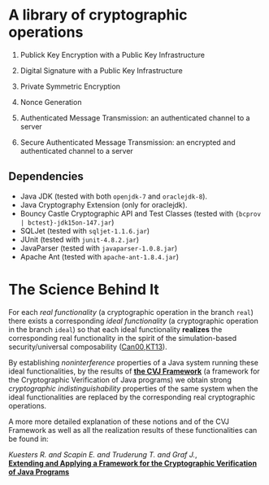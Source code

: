 # A library of cryptographic operations

1. Publick Key Encryption with a Public Key Infrastructure
2. Digital Signature with a Public Key Infrastructure
3. Private Symmetric Encryption
4. Nonce Generation

5. Authenticated Message Transmission: an authenticated channel to a server
6. Secure Authenticated Message Transmission: an encrypted and authenticated channel to a server



## Dependencies

* Java JDK (tested with both `openjdk-7` and `oraclejdk-8`).
* Java Cryptography Extension (only for oraclejdk).
* Bouncy Castle Cryptographic API and Test Classes (tested with `{bcprov | bctest}-jdk15on-147.jar`)
* SQLJet (tested with `sqljet-1.1.6.jar`)
* JUnit (tested with `junit-4.8.2.jar`)
* JavaParser (tested with `javaparser-1.0.8.jar`)
* Apache Ant (tested with `apache-ant-1.8.4.jar`)




# The Science Behind It

For each *real functionality* (a cryptographic operation in the branch
`real`) there exists a corresponding *ideal functionality* (a
cryptographic operation in the branch `ideal`) so that each ideal
functionality **realizes** the corresponding real functionality in the
spirit of the simulation-based security/universal composability ([Can00][4],[KT13][3]).

By establishing *noninterference* properties of a Java system running
these ideal functionalities, by the results of **[the CVJ
Framework][1]** (a framework for the Cryptographic Verification of Java
programs) we obtain strong *cryptographic indistinguishability*
properties of the same system when the ideal functionalities are
replaced by the corresponding real cryptographic operations.


A more more detailed explanation of these notions and of the CVJ
Framework as well as all the realization results of these
functionalities can be found in:

*Kuesters R. and Scapin E. and Truderung T. and Graf J.*,<br>
**[Extending and Applying a Framework for the Cryptographic Verification of Java Programs][2]**



[1]: https://eprint.iacr.org/2012/153 
[2]: https://eprint.iacr.org/2014/038 
[3]: https://eprint.iacr.org/2013/025
[4]: https://eprint.iacr.org/2000/067
